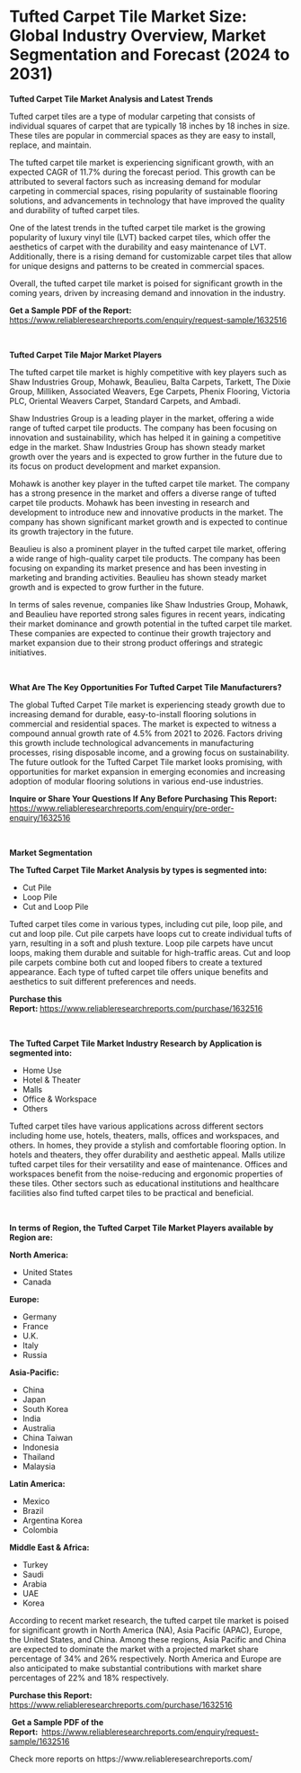 <p><h1>Tufted Carpet Tile Market Size: Global Industry Overview, Market Segmentation and Forecast (2024 to 2031)</h1></p><p><strong>Tufted Carpet Tile Market Analysis and Latest Trends</strong></p>
<p><p>Tufted carpet tiles are a type of modular carpeting that consists of individual squares of carpet that are typically 18 inches by 18 inches in size. These tiles are popular in commercial spaces as they are easy to install, replace, and maintain.</p><p>The tufted carpet tile market is experiencing significant growth, with an expected CAGR of 11.7% during the forecast period. This growth can be attributed to several factors such as increasing demand for modular carpeting in commercial spaces, rising popularity of sustainable flooring solutions, and advancements in technology that have improved the quality and durability of tufted carpet tiles.</p><p>One of the latest trends in the tufted carpet tile market is the growing popularity of luxury vinyl tile (LVT) backed carpet tiles, which offer the aesthetics of carpet with the durability and easy maintenance of LVT. Additionally, there is a rising demand for customizable carpet tiles that allow for unique designs and patterns to be created in commercial spaces.</p><p>Overall, the tufted carpet tile market is poised for significant growth in the coming years, driven by increasing demand and innovation in the industry.</p></p>
<p><strong>Get a Sample PDF of the Report:&nbsp;</strong> <a href="https://www.reliableresearchreports.com/enquiry/request-sample/1632516">https://www.reliableresearchreports.com/enquiry/request-sample/1632516</a></p>
<p>&nbsp;</p>
<p><strong>Tufted Carpet Tile Major Market Players</strong></p>
<p><p>The tufted carpet tile market is highly competitive with key players such as Shaw Industries Group, Mohawk, Beaulieu, Balta Carpets, Tarkett, The Dixie Group, Milliken, Associated Weavers, Ege Carpets, Phenix Flooring, Victoria PLC, Oriental Weavers Carpet, Standard Carpets, and Ambadi. </p><p>Shaw Industries Group is a leading player in the market, offering a wide range of tufted carpet tile products. The company has been focusing on innovation and sustainability, which has helped it in gaining a competitive edge in the market. Shaw Industries Group has shown steady market growth over the years and is expected to grow further in the future due to its focus on product development and market expansion.</p><p>Mohawk is another key player in the tufted carpet tile market. The company has a strong presence in the market and offers a diverse range of tufted carpet tile products. Mohawk has been investing in research and development to introduce new and innovative products in the market. The company has shown significant market growth and is expected to continue its growth trajectory in the future.</p><p>Beaulieu is also a prominent player in the tufted carpet tile market, offering a wide range of high-quality carpet tile products. The company has been focusing on expanding its market presence and has been investing in marketing and branding activities. Beaulieu has shown steady market growth and is expected to grow further in the future.</p><p>In terms of sales revenue, companies like Shaw Industries Group, Mohawk, and Beaulieu have reported strong sales figures in recent years, indicating their market dominance and growth potential in the tufted carpet tile market. These companies are expected to continue their growth trajectory and market expansion due to their strong product offerings and strategic initiatives.</p></p>
<p>&nbsp;</p>
<p><strong>What Are The Key Opportunities For Tufted Carpet Tile Manufacturers?</strong></p>
<p><p>The global Tufted Carpet Tile market is experiencing steady growth due to increasing demand for durable, easy-to-install flooring solutions in commercial and residential spaces. The market is expected to witness a compound annual growth rate of 4.5% from 2021 to 2026. Factors driving this growth include technological advancements in manufacturing processes, rising disposable income, and a growing focus on sustainability. The future outlook for the Tufted Carpet Tile market looks promising, with opportunities for market expansion in emerging economies and increasing adoption of modular flooring solutions in various end-use industries.</p></p>
<p><strong>Inquire or Share Your Questions If Any Before Purchasing This Report:</strong> <a href="https://www.reliableresearchreports.com/enquiry/pre-order-enquiry/1632516">https://www.reliableresearchreports.com/enquiry/pre-order-enquiry/1632516</a></p>
<p>&nbsp;</p>
<p><strong>Market Segmentation</strong></p>
<p><strong>The Tufted Carpet Tile Market Analysis by types is segmented into:</strong></p>
<p><ul><li>Cut Pile</li><li>Loop Pile</li><li>Cut and Loop Pile</li></ul></p>
<p><p>Tufted carpet tiles come in various types, including cut pile, loop pile, and cut and loop pile. Cut pile carpets have loops cut to create individual tufts of yarn, resulting in a soft and plush texture. Loop pile carpets have uncut loops, making them durable and suitable for high-traffic areas. Cut and loop pile carpets combine both cut and looped fibers to create a textured appearance. Each type of tufted carpet tile offers unique benefits and aesthetics to suit different preferences and needs.</p></p>
<p><strong>Purchase this Report:&nbsp;</strong><a href="https://www.reliableresearchreports.com/purchase/1632516">https://www.reliableresearchreports.com/purchase/1632516</a></p>
<p>&nbsp;</p>
<p><strong>The Tufted Carpet Tile Market Industry Research by Application is segmented into:</strong></p>
<p><ul><li>Home Use</li><li>Hotel & Theater</li><li>Malls</li><li>Office & Workspace</li><li>Others</li></ul></p>
<p><p>Tufted carpet tiles have various applications across different sectors including home use, hotels, theaters, malls, offices and workspaces, and others. In homes, they provide a stylish and comfortable flooring option. In hotels and theaters, they offer durability and aesthetic appeal. Malls utilize tufted carpet tiles for their versatility and ease of maintenance. Offices and workspaces benefit from the noise-reducing and ergonomic properties of these tiles. Other sectors such as educational institutions and healthcare facilities also find tufted carpet tiles to be practical and beneficial.</p></p>
<p>&nbsp;</p>
<p><strong>In terms of Region, the Tufted Carpet Tile Market Players available by Region are:</strong></p>
<p>
    <p> <strong> North America: </strong>
        <ul>
            <li>United States</li>
            <li>Canada</li>
        </ul>
        </p> 
    <p> <strong> Europe: </strong>
        <ul>
            <li>Germany</li>
            <li>France</li>
            <li>U.K.</li>
            <li>Italy</li>
            <li>Russia</li>
        </ul>
        </p> 
    <p> <strong> Asia-Pacific: </strong>
        <ul>
            <li>China</li>
            <li>Japan</li>
            <li>South Korea</li>
            <li>India</li>
            <li>Australia</li>
            <li>China Taiwan</li>
            <li>Indonesia</li>
            <li>Thailand</li>
            <li>Malaysia</li>
        </ul>
        </p> 
    <p> <strong> Latin America: </strong>
        <ul>
            <li>Mexico</li>
            <li>Brazil</li>
            <li>Argentina Korea</li>
            <li>Colombia</li>
        </ul>
        </p> 
    <p> <strong> Middle East & Africa: </strong>
        <ul>
            <li>Turkey</li>
            <li>Saudi</li>
            <li>Arabia</li>
            <li>UAE</li>
            <li>Korea</li>
        </ul>
    </p>
    </p>
<p><p>According to recent market research, the tufted carpet tile market is poised for significant growth in North America (NA), Asia Pacific (APAC), Europe, the United States, and China. Among these regions, Asia Pacific and China are expected to dominate the market with a projected market share percentage of 34% and 26% respectively. North America and Europe are also anticipated to make substantial contributions with market share percentages of 22% and 18% respectively.</p></p>
<p><strong>Purchase this Report: </strong><a href="https://www.reliableresearchreports.com/purchase/1632516">https://www.reliableresearchreports.com/purchase/1632516</a></p>
<p>&nbsp;<strong>Get a Sample PDF of the Report:&nbsp;&nbsp;</strong><a href="https://www.reliableresearchreports.com/enquiry/request-sample/1632516">https://www.reliableresearchreports.com/enquiry/request-sample/1632516</a></p>
<p><strong></strong></p>
<p>Check more reports on https://www.reliableresearchreports.com/</p>